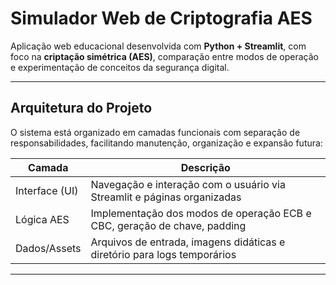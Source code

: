 #  Simulador Web de Criptografia AES

Aplicação web educacional desenvolvida com **Python + Streamlit**, com foco na **criptação simétrica (AES)**, comparação entre modos de operação e experimentação de conceitos da segurança digital.

---

##  Arquitetura do Projeto

O sistema está organizado em camadas funcionais com separação de responsabilidades, facilitando manutenção, organização e expansão futura:

| Camada         | Descrição                                                                 |
|----------------|---------------------------------------------------------------------------|
| Interface (UI) | Navegação e interação com o usuário via Streamlit e páginas organizadas   |
| Lógica AES     | Implementação dos modos de operação ECB e CBC, geração de chave, padding  |
| Dados/Assets   | Arquivos de entrada, imagens didáticas e diretório para logs temporários  |

---



